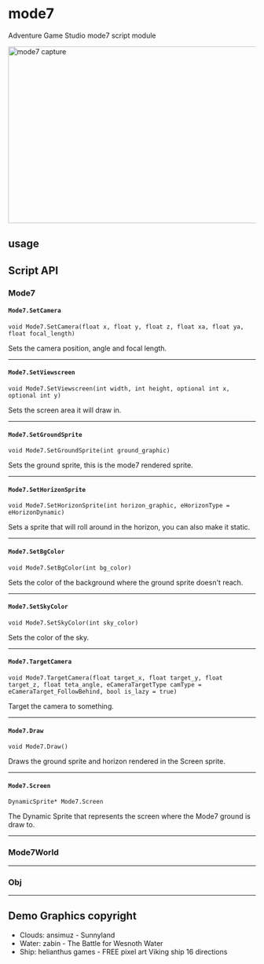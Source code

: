 # mode7
Adventure Game Studio mode7 script module

<img src="https://user-images.githubusercontent.com/2244442/160260167-0f6ab7a0-fd55-472a-839f-5332f3970476.gif"  alt="mode7 capture" width="640" height="360">

## usage

## Script API

### Mode7

#### `Mode7.SetCamera`
```
void Mode7.SetCamera(float x, float y, float z, float xa, float ya, float focal_length)
```

Sets the camera position, angle and focal length.

---

#### `Mode7.SetViewscreen`
```
void Mode7.SetViewscreen(int width, int height, optional int x,  optional int y)
```

Sets the screen area it will draw in.

---

#### `Mode7.SetGroundSprite`
```
void Mode7.SetGroundSprite(int ground_graphic)
```

Sets the ground sprite, this is the mode7 rendered sprite.

---

#### `Mode7.SetHorizonSprite`
```
void Mode7.SetHorizonSprite(int horizon_graphic, eHorizonType = eHorizonDynamic)
```

Sets a sprite that will roll around in the horizon, you can also make it static.

---

#### `Mode7.SetBgColor`
```
void Mode7.SetBgColor(int bg_color)
```

Sets the color of the background where the ground sprite doesn't reach.

---

#### `Mode7.SetSkyColor`
```
void Mode7.SetSkyColor(int sky_color)
```

Sets the color of the sky.

---

#### `Mode7.TargetCamera`
```
void Mode7.TargetCamera(float target_x, float target_y, float target_z, float teta_angle, eCameraTargetType camType = eCameraTarget_FollowBehind, bool is_lazy = true)
```

Target the camera to something.

---

#### `Mode7.Draw`
```
void Mode7.Draw()
```

Draws the ground sprite and horizon rendered in the Screen sprite.

---

#### `Mode7.Screen`
```
DynamicSprite* Mode7.Screen
```

The Dynamic Sprite that represents the screen where the Mode7 ground is draw to.

---

### Mode7World

---

### Obj

---

## Demo Graphics copyright

- Clouds: ansimuz - Sunnyland
- Water: zabin - The Battle for Wesnoth Water
- Ship: helianthus games - FREE pixel art Viking ship 16 directions
